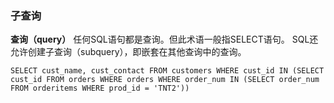 ### 子查询
**查询（query）** 任何SQL语句都是查询。但此术语一般指SELECT语句。
SQL还允许创建子查询（subquery），即嵌套在其他查询中的查询。


```
SELECT cust_name, cust_contact FROM customers WHERE cust_id IN (SELECT cust_id FROM orders WHERE orders WHERE order_num IN (SELECT order_num FROM orderitems WHERE prod_id = 'TNT2'))
```

